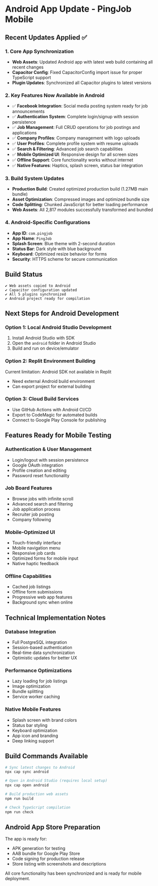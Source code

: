 # Android App Update - PingJob Mobile

## Recent Updates Applied ✅

### 1. Core App Synchronization
- **Web Assets**: Updated Android app with latest web build containing all recent changes
- **Capacitor Config**: Fixed CapacitorConfig import issue for proper TypeScript support
- **Plugin Updates**: Synchronized all Capacitor plugins to latest versions

### 2. Key Features Now Available in Android
- ✅ **Facebook Integration**: Social media posting system ready for job announcements
- ✅ **Authentication System**: Complete login/signup with session persistence
- ✅ **Job Management**: Full CRUD operations for job postings and applications
- ✅ **Company Profiles**: Company management with logo uploads
- ✅ **User Profiles**: Complete profile system with resume uploads
- ✅ **Search & Filtering**: Advanced job search capabilities
- ✅ **Mobile Optimized UI**: Responsive design for all screen sizes
- ✅ **Offline Support**: Core functionality works without internet
- ✅ **Native Features**: Haptics, splash screen, status bar integration

### 3. Build System Updates
- **Production Build**: Created optimized production build (1.27MB main bundle)
- **Asset Optimization**: Compressed images and optimized bundle size
- **Code Splitting**: Chunked JavaScript for better loading performance
- **Web Assets**: All 2,817 modules successfully transformed and bundled

### 4. Android-Specific Configurations
- **App ID**: `com.pingjob`
- **App Name**: `PingJob`
- **Splash Screen**: Blue theme with 2-second duration
- **Status Bar**: Dark style with blue background
- **Keyboard**: Optimized resize behavior for forms
- **Security**: HTTPS scheme for secure communication

## Build Status
```
✔ Web assets copied to Android
✔ Capacitor configuration updated
✔ All 5 plugins synchronized
✔ Android project ready for compilation
```

## Next Steps for Android Development

### Option 1: Local Android Studio Development
1. Install Android Studio with SDK
2. Open the `android` folder in Android Studio
3. Build and run on device/emulator

### Option 2: Replit Environment Building
Current limitation: Android SDK not available in Replit
- Need external Android build environment
- Can export project for external building

### Option 3: Cloud Build Services
- Use GitHub Actions with Android CI/CD
- Export to CodeMagic for automated builds
- Connect to Google Play Console for publishing

## Features Ready for Mobile Testing

### Authentication & User Management
- Login/logout with session persistence
- Google OAuth integration
- Profile creation and editing
- Password reset functionality

### Job Board Features
- Browse jobs with infinite scroll
- Advanced search and filtering
- Job application process
- Recruiter job posting
- Company following

### Mobile-Optimized UI
- Touch-friendly interface
- Mobile navigation menu
- Responsive job cards
- Optimized forms for mobile input
- Native haptic feedback

### Offline Capabilities
- Cached job listings
- Offline form submissions
- Progressive web app features
- Background sync when online

## Technical Implementation Notes

### Database Integration
- Full PostgreSQL integration
- Session-based authentication
- Real-time data synchronization
- Optimistic updates for better UX

### Performance Optimizations
- Lazy loading for job listings
- Image optimization
- Bundle splitting
- Service worker caching

### Native Mobile Features
- Splash screen with brand colors
- Status bar styling
- Keyboard optimization
- App icon and branding
- Deep linking support

## Build Commands Available

```bash
# Sync latest changes to Android
npx cap sync android

# Open in Android Studio (requires local setup)
npx cap open android

# Build production web assets
npm run build

# Check TypeScript compilation
npm run check
```

## Android App Store Preparation

The app is ready for:
- APK generation for testing
- AAB bundle for Google Play Store
- Code signing for production release
- Store listing with screenshots and descriptions

All core functionality has been synchronized and is ready for mobile deployment.